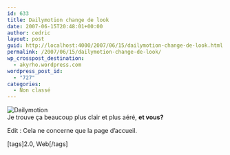 ```yaml
---
id: 633
title: Dailymotion change de look
date: 2007-06-15T20:48:01+00:00
author: cedric
layout: post
guid: http://localhost:4000/2007/06/15/dailymotion-change-de-look.html
permalink: /2007/06/15/dailymotion-change-de-look/
wp_crosspost_destination:
  - akyrho.wordpress.com
wordpress_post_id:
  - "727"
categories:
  - Non classé
---
```

![Dailymotion](/images/images/2007/06/dailymotion.png)  
Je trouve ça beaucoup plus clair et plus aéré, **et vous?**

Edit : Cela ne concerne que la page d’accueil.

[tags]2.0, Web[/tags]